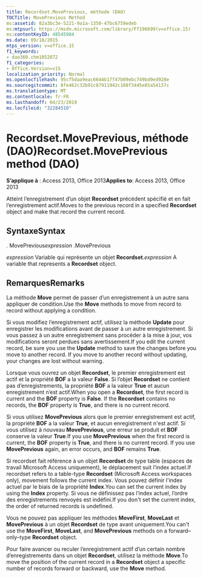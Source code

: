 ```yaml
---
title: Recordset.MovePrevious, méthode (DAO)
TOCTitle: MovePrevious Method
ms:assetid: 82a3bc3e-5221-9a1a-1350-47bc6759edeb
ms:mtpsurl: https://msdn.microsoft.com/library/Ff196699(v=office.15)
ms:contentKeyID: 48545984
ms.date: 09/18/2015
mtps_version: v=office.15
f1_keywords:
- dao360.chm1052872
f1_categories:
- Office.Version=v15
localization_priority: Normal
ms.openlocfilehash: 95cf5daa9eac6644b17f47b09ebc749bd9ed928e
ms.sourcegitcommit: 8fe462c32b91c87911942c188f3445e85a54137c
ms.translationtype: MT
ms.contentlocale: fr-FR
ms.lasthandoff: 04/23/2019
ms.locfileid: "32284510"
---
```

# <a name="recordsetmoveprevious-method-dao"></a><span data-ttu-id="e5896-102">Recordset.MovePrevious, méthode (DAO)</span><span class="sxs-lookup"><span data-stu-id="e5896-102">Recordset.MovePrevious method (DAO)</span></span>


<span data-ttu-id="e5896-103">**S’applique à** : Access 2013, Office 2013</span><span class="sxs-lookup"><span data-stu-id="e5896-103">**Applies to**: Access 2013, Office 2013</span></span>

<span data-ttu-id="e5896-104">Atteint l’enregistrement d’un objet **Recordset** précédent spécifié et en fait l’enregistrement actif.</span><span class="sxs-lookup"><span data-stu-id="e5896-104">Moves to the previous record in a specified **Recordset** object and make that record the current record.</span></span>

## <a name="syntax"></a><span data-ttu-id="e5896-105">Syntaxe</span><span class="sxs-lookup"><span data-stu-id="e5896-105">Syntax</span></span>

<span data-ttu-id="e5896-106">*.* MovePrevious</span><span class="sxs-lookup"><span data-stu-id="e5896-106">*expression* .MovePrevious</span></span>

<span data-ttu-id="e5896-107">*expression* Variable qui représente un objet **Recordset**.</span><span class="sxs-lookup"><span data-stu-id="e5896-107">*expression* A variable that represents a **Recordset** object.</span></span>

## <a name="remarks"></a><span data-ttu-id="e5896-108">Remarques</span><span class="sxs-lookup"><span data-stu-id="e5896-108">Remarks</span></span>

<span data-ttu-id="e5896-109">La méthode **Move** permet de passer d’un enregistrement à un autre sans appliquer de condition.</span><span class="sxs-lookup"><span data-stu-id="e5896-109">Use the **Move** methods to move from record to record without applying a condition.</span></span>

<span data-ttu-id="e5896-p101">Si vous modifiez l’enregistrement actif, utilisez la méthode **Update** pour enregistrer les modifications avant de passer à un autre enregistrement. Si vous passez à un autre enregistrement sans procéder à la mise à jour, vos modifications seront perdues sans avertissement.</span><span class="sxs-lookup"><span data-stu-id="e5896-p101">If you edit the current record, be sure you use the **Update** method to save the changes before you move to another record. If you move to another record without updating, your changes are lost without warning.</span></span>

<span data-ttu-id="e5896-p102">Lorsque vous ouvrez un objet **Recordset**, le premier enregistrement est actif et la propriété **BOF** a la valeur **False**. Si l’objet **Recordset** ne contient pas d’enregistrements, la propriété **BOF** a la valeur **True** et aucun enregistrement n’est actif.</span><span class="sxs-lookup"><span data-stu-id="e5896-p102">When you open a **Recordset**, the first record is current and the **BOF** property is **False**. If the **Recordset** contains no records, the **BOF** property is **True**, and there is no current record.</span></span>

<span data-ttu-id="e5896-p103">Si vous utilisez **MovePrevious** alors que le premier enregistrement est actif, la propriété **BOF** a la valeur **True**, et aucun enregistrement n'est actif. Si vous utilisez à nouveau **MovePrevious**, une erreur se produit et **BOF** conserve la valeur **True**.</span><span class="sxs-lookup"><span data-stu-id="e5896-p103">If you use **MovePrevious** when the first record is current, the **BOF** property is **True**, and there is no current record. If you use **MovePrevious** again, an error occurs, and **BOF** remains **True**.</span></span>

<span data-ttu-id="e5896-116">Si recordset fait référence à un objet **Recordset** de type table (espaces de travail Microsoft Access uniquement), le déplacement suit l’index actuel.</span><span class="sxs-lookup"><span data-stu-id="e5896-116">If recordset refers to a table-type **Recordset** (Microsoft Access workspaces only), movement follows the current index.</span></span> <span data-ttu-id="e5896-117">Vous pouvez définir l'index actuel par le biais de la propriété **Index**.</span><span class="sxs-lookup"><span data-stu-id="e5896-117">You can set the current index by using the **Index** property.</span></span> <span data-ttu-id="e5896-118">Si vous ne définissez pas l’index actuel, l’ordre des enregistrements renvoyés est indéfini.</span><span class="sxs-lookup"><span data-stu-id="e5896-118">If you don't set the current index, the order of returned records is undefined.</span></span>

<span data-ttu-id="e5896-119">Vous ne pouvez pas appliquer les méthodes **MoveFirst**, **MoveLast** et **MovePrevious** à un objet **Recordset** de type avant uniquement.</span><span class="sxs-lookup"><span data-stu-id="e5896-119">You can't use the **MoveFirst**, **MoveLast**, and **MovePrevious** methods on a forward–only–type **Recordset** object.</span></span>

<span data-ttu-id="e5896-120">Pour faire avancer ou reculer l’enregistrement actif d’un certain nombre d’enregistrements dans un objet **Recordset**, utilisez la méthode **Move**.</span><span class="sxs-lookup"><span data-stu-id="e5896-120">To move the position of the current record in a **Recordset** object a specific number of records forward or backward, use the **Move** method.</span></span>

